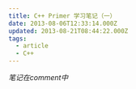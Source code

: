```yaml
---
title: C++ Primer 学习笔记（一）
date: 2013-08-06T12:33:14.000Z
updated: 2013-08-21T08:44:22.000Z
tags:
  - article
  - C++
---
```


_笔记在comment中_
